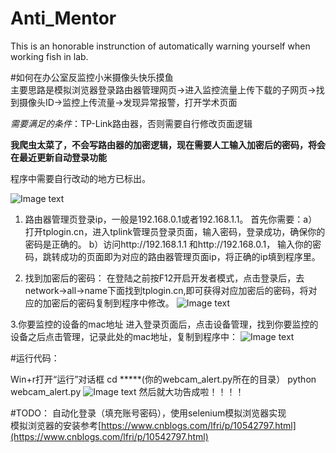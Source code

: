 # Anti_Mentor
This is an honorable instrunction of automatically warning yourself when working fish in lab.

#如何在办公室反监控小米摄像头快乐摸鱼  
主要思路是模拟浏览器登录路由器管理网页→进入监控流量上传下载的子网页→找到摄像头ID→监控上传流量→发现异常报警，打开学术页面

*需要满足的条件*：TP-Link路由器，否则需要自行修改页面逻辑

**我爬虫太菜了，不会写路由器的加密逻辑，现在需要人工输入加密后的密码，将会在最近更新自动登录功能**


程序中需要自行改动的地方已标出。

![Image text](https://github.com/xingyi122/Anti_Mentor/blob/main/photo/readme-photo1.png)
1. 路由器管理页登录ip，一般是192.168.0.1或者192.168.1.1。
      首先你需要：a）打开tplogin.cn，进入tplink管理员登录页面，输入密码，登录成功，确保你的密码是正确的。
               b）访问http://192.168.1.1 和http://192.168.0.1， 输入你的密码，跳转成功的页面即为对应的路由器管理页面ip，将正确的ip填到程序里。

2. 找到加密后的密码：
       在登陆之前按F12开启开发者模式，点击登录后，去network->all->name下面找到tplogin.cn,即可获得对应加密后的密码，将对应的加密后的密码复制到程序中修改。
![Image text](https://github.com/xingyi122/Anti_Mentor/blob/main/photo/readme-photo2.png)

3.你要监控的设备的mac地址
    进入登录页面后，点击设备管理，找到你要监控的设备之后点击管理，记录此处的mac地址，复制到程序中：
![Image text](https://github.com/xingyi122/Anti_Mentor/blob/main/photo/readme-photo3.png)

#运行代码：

  Win+r打开“运行”对话框
  cd  *****(你的webcam_alert.py所在的目录）
  python webcam_alert.py
![Image text](https://github.com/xingyi122/Anti_Mentor/blob/main/photo/readme-photo4.png)
  然后就大功告成啦！！！！

#TODO： 
自动化登录（填充账号密码），使用selenium模拟浏览器实现  
模拟浏览器的安装参考[https://www.cnblogs.com/lfri/p/10542797.html](https://www.cnblogs.com/lfri/p/10542797.html)

